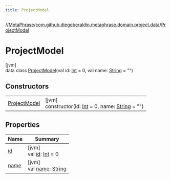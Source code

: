 ```yaml
---
title: ProjectModel
---
```

//[MetaPhrase](../../../index.html)/[com.github.diegoberaldin.metaphrase.domain.project.data](../index.html)/[ProjectModel](index.html)



# ProjectModel



[jvm]\
data class [ProjectModel](index.html)(val id: [Int](https://kotlinlang.org/api/latest/jvm/stdlib/kotlin/-int/index.html) = 0, val name: [String](https://kotlinlang.org/api/latest/jvm/stdlib/kotlin/-string/index.html) = &quot;&quot;)



## Constructors


| | |
|---|---|
| [ProjectModel](-project-model.html) | [jvm]<br>constructor(id: [Int](https://kotlinlang.org/api/latest/jvm/stdlib/kotlin/-int/index.html) = 0, name: [String](https://kotlinlang.org/api/latest/jvm/stdlib/kotlin/-string/index.html) = &quot;&quot;) |


## Properties


| Name | Summary |
|---|---|
| [id](id.html) | [jvm]<br>val [id](id.html): [Int](https://kotlinlang.org/api/latest/jvm/stdlib/kotlin/-int/index.html) = 0 |
| [name](name.html) | [jvm]<br>val [name](name.html): [String](https://kotlinlang.org/api/latest/jvm/stdlib/kotlin/-string/index.html) |

